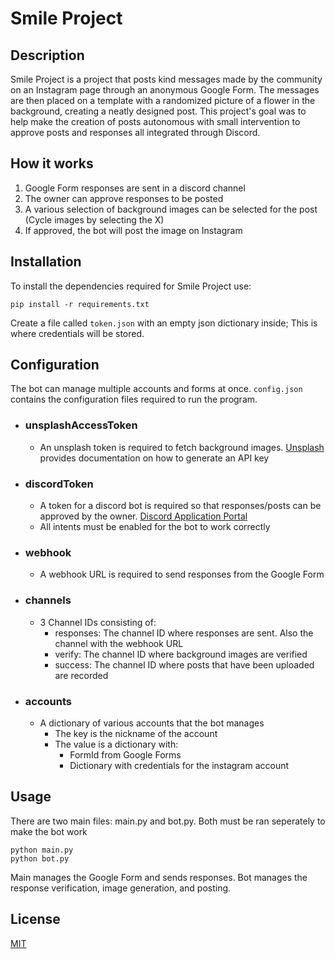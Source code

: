 # Smile Project


## Description
Smile Project is a project that posts kind messages made by the community on an Instagram page through an anonymous Google Form. The messages are then placed on a template with a randomized picture of a flower in the background, creating a neatly designed post. This project's goal was to help make the creation of posts autonomous with small intervention to approve posts and responses all integrated through Discord.

## How it works
1. Google Form responses are sent in a discord channel
2. The owner can approve responses to be posted
3. A various selection of background images can be selected for the post (Cycle images by selecting the X)
4. If approved, the bot will post the image on Instagram

## Installation
To install the dependencies required for Smile Project use:

```pip install -r requirements.txt```

Create a file called ```token.json``` with an empty json dictionary inside; This is where credentials will be stored.

## Configuration
The bot can manage multiple accounts and forms at once. ```config.json``` contains the configuration files required to run the program.
- ### unsplashAccessToken
    - An unsplash token is required to fetch background images. [Unsplash](https://unsplash.com/developers) provides documentation on how to generate an API key
- ### discordToken
    - A token for a discord bot is required so that responses/posts can be approved by the owner. [Discord Application Portal](https://discord.com/developers/applications)
    - All intents must be enabled for the bot to work correctly
- ### webhook
    - A webhook URL is required to send responses from the Google Form
- ### channels
    - 3 Channel IDs consisting of:
        - responses: The channel ID where responses are sent. Also the channel with the webhook URL
        - verify: The channel ID where background images are verified
        - success: The channel ID where posts that have been uploaded are recorded
- ### accounts
    - A dictionary of various accounts that the bot manages
        - The key is the nickname of the account
        - The value is a dictionary with:
            - FormId from Google Forms
            - Dictionary with credentials for the instagram account

## Usage
There are two main files: main.py and bot.py. Both must be ran seperately to make the bot work
```
python main.py
python bot.py
````
Main manages the Google Form and sends responses. Bot manages the response verification, image generation, and posting.

## License
[MIT](https://github.com/TheWalkingSea/SmileProject/blob/main/LICENSE)